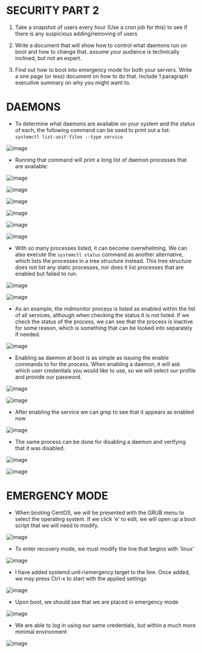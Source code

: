 # SECURITY PART 2

1. Take a snapshot of users every hour (Use a cron job for this) to see if there is any suspicious adding/removing of users 

2. Write a document that will show how to control what daemons run on boot and how to change that.  assume your audience is technically inclined, but not an expert. 

3. Find out how to boot into emergency mode for both your servers.  Write a one page (or less) document on how to do that. Include 1 paragraph executive summary on why you might want to. 

# DAEMONS
 
- To determine what daemons are available on your system and the status of each, the following command can be used to print out a list: `systemctl list-unit-files --type service`

![image](https://user-images.githubusercontent.com/64757540/102255644-567fb480-3ed8-11eb-8091-3d62f61fa0fb.png)

- Running that command will print a long list of daemon processes that are available:

![image](https://user-images.githubusercontent.com/64757540/102255690-65666700-3ed8-11eb-9b61-ebf20db2f097.png)

![image](https://user-images.githubusercontent.com/64757540/102255701-69928480-3ed8-11eb-9fa8-5c1343039b67.png)

![image](https://user-images.githubusercontent.com/64757540/102255713-6d260b80-3ed8-11eb-85b3-08b248b52562.png)

![image](https://user-images.githubusercontent.com/64757540/102255730-71eabf80-3ed8-11eb-8786-e9ebb63e1645.png)

![image](https://user-images.githubusercontent.com/64757540/102255738-757e4680-3ed8-11eb-8fb4-f3705cc095ae.png)

![image](https://user-images.githubusercontent.com/64757540/102255748-79aa6400-3ed8-11eb-9de5-942d5d14818e.png)

- With so many processes listed, it can become overwhelming. We can also execute the `systemctl status` command as another alternative, which lists the processes in a tree structure instead. This tree structure does not list any static processes, nor does it list processes that are enabled but failed to run.

![image](https://user-images.githubusercontent.com/64757540/102256926-07d31a00-3eda-11eb-90f4-1af5292f9b8d.png)

![image](https://user-images.githubusercontent.com/64757540/102256942-0dc8fb00-3eda-11eb-82aa-98c8d8cfcc5b.png)

- As an example, the mdmonitor process is listed as enabled within the list of all services, although when checking the status it is not listed. If we check the status of the process, we can see that the process is inactive for some reason, which is something that can be looked into separately if needed.

![image](https://user-images.githubusercontent.com/64757540/102257191-6e583800-3eda-11eb-9f63-09a8c0fcec6c.png)

- Enabling aa daemon at boot is as simple as issuing the enable commands to for the process. When enabling a daemon, it will ask which user credentials you would like to use, so we will select our profile and provide our password.

![image](https://user-images.githubusercontent.com/64757540/102258106-909e8580-3edb-11eb-8cef-061e6c44b96b.png)

![image](https://user-images.githubusercontent.com/64757540/102258074-84b2c380-3edb-11eb-93eb-a3b1dec76eef.png)

- After enabling the service we can grep to see that it appears as enabled now

![image](https://user-images.githubusercontent.com/64757540/102257868-4a492680-3edb-11eb-85ff-e1c8e9d648d4.png)

- The same process can be done for disabling a daemon and verifying that it was disabled.

![image](https://user-images.githubusercontent.com/64757540/102258198-a9a73680-3edb-11eb-8cf7-4a7905199e04.png)

![image](https://user-images.githubusercontent.com/64757540/102258304-cba0b900-3edb-11eb-987e-a367aedc53a2.png)

# EMERGENCY MODE

- When booting CentOS, we will be presented with the GRUB menu to select the operating system. If we click 'e' to edit, we will open up a boot script that we will need to modify.

![image](https://user-images.githubusercontent.com/64757540/102248564-48796600-3ecf-11eb-89c7-81f6a2670f17.png)

- To enter recovery mode, we must modify the line that begins with 'linux'

![image](https://user-images.githubusercontent.com/64757540/102248663-69da5200-3ecf-11eb-9734-23f5eb8b1fa1.png)

- I have added systemd.unit=\emergency.target to the line. Once added, we may press Ctrl-x to start with the applied settings

![image](https://user-images.githubusercontent.com/64757540/102249202-1ae0ec80-3ed0-11eb-958c-eede7c8494de.png)

- Upon boot, we should see that we are placed in emergency mode

![image](https://user-images.githubusercontent.com/64757540/102249264-2c29f900-3ed0-11eb-9b06-c63fddaded33.png)

- We are able to log in using our same credentials, but within a much more minimal environment

![image](https://user-images.githubusercontent.com/64757540/102249316-3c41d880-3ed0-11eb-8f18-9fdd620cc51a.png)
